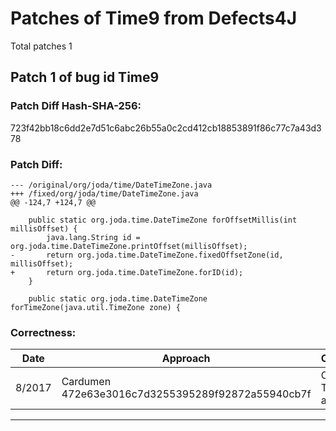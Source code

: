 
# Patches of Time9 from Defects4J 
Total patches 1
## Patch 1 of bug id Time9
### Patch Diff Hash-SHA-256:

723f42bb18c6dd2e7d51c6abc26b55a0c2cd412cb18853891f86c77c7a43d378

### Patch Diff:
```
--- /original/org/joda/time/DateTimeZone.java	
+++ /fixed/org/joda/time/DateTimeZone.java	
@@ -124,7 +124,7 @@
 
 	public static org.joda.time.DateTimeZone forOffsetMillis(int millisOffset) {
 		java.lang.String id = org.joda.time.DateTimeZone.printOffset(millisOffset);
-		return org.joda.time.DateTimeZone.fixedOffsetZone(id, millisOffset);
+		return org.joda.time.DateTimeZone.forID(id);
 	}
 
 	public static org.joda.time.DateTimeZone forTimeZone(java.util.TimeZone zone) {
```

### Correctness:
Date|Approach|Correctness
------------ | ------------ | -------------
 8/2017 | Cardumen 472e63e3016c7d3255395289f92872a55940cb7f | Original Test-suite adequate

---